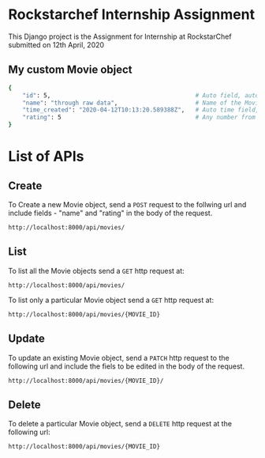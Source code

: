 # Rockstarchef Internship Assignment
This Django project is the Assignment for Internship at RockstarChef submitted on 12th April, 2020

## My custom Movie object
```bash
{ 
    "id": 5,                                         # Auto field, automatically gets created when an object is created
    "name": "through raw data",                      # Name of the Movie
    "time_created": "2020-04-12T10:13:20.589388Z",   # Auto time field, automatically gets created when an obejct is created
    "rating": 5                                      # Any number from 1-5
}
```

# List of APIs

## Create
To Create a new Movie object, send a `POST` request to the follwing url and include fields -  "name" and "rating" in the body of the request.
```
http://localhost:8000/api/movies/
```

## List
To list all the Movie objects send a `GET` http request at:
```
http://localhost:8000/api/movies/
```
To list only a particular Movie object send a `GET` http request at:
```
http://localhost:8000/api/movies/{MOVIE_ID}
```

## Update
To update an existing Movie object, send a `PATCH` http request to the following url and include the fiels to be edited in the body of the request.
```
http://localhost:8000/api/movies/{MOVIE_ID}/
```

## Delete
To delete a particular Movie object, send a `DELETE` http request at the following url:
```
http://localhost:8000/api/movies/{MOVIE_ID}
```



